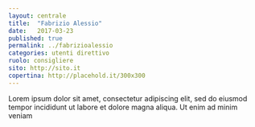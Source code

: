 ```yaml
---
layout: centrale
title:  "Fabrizio Alessio"
date:   2017-03-23
published: true
permalink: ../fabrizioalessio
categories: utenti direttivo
ruolo: consigliere
sito: http://sito.it
copertina: http://placehold.it/300x300
---
```

Lorem ipsum dolor sit amet, consectetur adipiscing elit, sed do eiusmod tempor incididunt ut labore et dolore magna aliqua. Ut enim ad minim veniam<!--more-->

